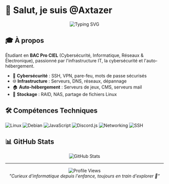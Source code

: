 # 👋 Salut, je suis @Axtazer

<div align="center">
  <img src="https://readme-typing-svg.herokuapp.com?font=Fira+Code&pause=1000&color=00D4FF&center=true&vCenter=true&width=435&lines=Étudiant+Cybersécurité+%26+IT;Passionné+d'Infrastructure+Réseau;Auto-hébergement+%26+Solutions+Libres" alt="Typing SVG" />
</div>

## 🎓 À propos

Étudiant en **BAC Pro CIEL** (Cybersécurité, Informatique, Réseaux & Électronique), passionné par l'infrastructure IT, la cybersécurité et l'auto-hébergement.

- 🔐 **Cybersécurité** : SSH, VPN, pare-feu, mots de passe sécurisés
- 🌐 **Infrastructure** : Serveurs, DNS, réseaux, dépannage
- 🏠 **Auto-hébergement** : Serveurs de jeux, CMS, serveurs mail
- 💾 **Stockage** : RAID, NAS, partage de fichiers Linux

## 🛠️ Compétences Techniques

![Linux](https://img.shields.io/badge/Linux-FCC624?style=for-the-badge&logo=linux&logoColor=black)
![Debian](https://img.shields.io/badge/Debian-D70A53?style=for-the-badge&logo=debian&logoColor=white)
![JavaScript](https://img.shields.io/badge/JavaScript-F7DF1E?style=for-the-badge&logo=javascript&logoColor=black)
![Discord.js](https://img.shields.io/badge/Discord.js-5865F2?style=for-the-badge&logo=discord&logoColor=white)
![Networking](https://img.shields.io/badge/Réseau-0078D4?style=for-the-badge&logo=cisco&logoColor=white)
![SSH](https://img.shields.io/badge/SSH-4D4D4D?style=for-the-badge&logo=gnubash&logoColor=white)

## 📊 GitHub Stats

<div align="center">
  <img src="https://github-readme-stats.vercel.app/api?username=Axtazer&show_icons=true&theme=tokyonight&hide_border=true&bg_color=0D1117" alt="GitHub Stats" />
</div>

---

<div align="center">
  <img src="https://komarev.com/ghpvc/?username=Axtazer&color=blueviolet&style=flat-square&label=Vues+du+Profil" alt="Profile Views" />
</div>

<div align="center">
  <i>"Curieux d'informatique depuis l'enfance, toujours en train d'explorer 🚀"</i>
</div>